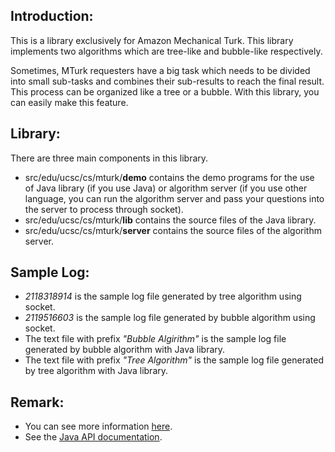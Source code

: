 ## Introduction:
This is a library exclusively for Amazon Mechanical Turk. This library 
implements two algorithms which are tree-like and bubble-like respectively.

Sometimes, MTurk requesters have a big task which needs to be divided into
small sub-tasks and combines their sub-results to reach the final result.
This process can be organized like a tree or a bubble. With this library, 
you can easily make this feature. 

## Library:
There are three main components in this library.

* src/edu/ucsc/cs/mturk/**demo** contains the demo programs for the use of Java
library (if you use Java) or algorithm server (if you use other language, you
can run the algorithm server and pass your questions into the server to process
through socket).
* src/edu/ucsc/cs/mturk/**lib** contains the source files of the Java library.
* src/edu/ucsc/cs/mturk/**server** contains the source files of the algorithm
server.

## Sample Log:
* _2118318914_ is the sample log file generated by tree algorithm using socket.
* _2119516603_ is the sample log file generated by bubble algorithm using socket.
* The text file with prefix _"Bubble Algirithm"_ is the sample log file generated by bubble algorithm with Java library.
* The text file with prefix _"Tree Algorithm"_ is the sample log file generated by tree algorithm with Java library.

## Remark:
* You can see more information [here]( http://users.soe.ucsc.edu/~khuang/research/topone/topone.html).
* See the [Java API documentation](http://users.soe.ucsc.edu/~khuang/research/topone/top1doc/).
